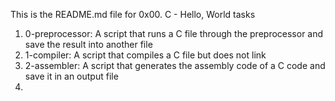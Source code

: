 This is the README.md file for 0x00. C - Hello, World tasks
1. 0-preprocessor: A script that runs a C file through the preprocessor and save the result into another file
2. 1-compiler: A script that compiles a C file but does not link
3. 2-assembler: A script that generates the assembly code of a C code and save it in an output file
4.
